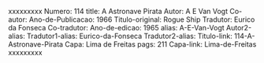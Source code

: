 xxxxxxxxx
Numero: 114
title: A Astronave Pirata
Autor: A E Van Vogt
Co-autor: 
Ano-de-Publicacao: 1966
Titulo-original: Rogue Ship
Tradutor: Eurico da Fonseca
Co-tradutor: 
Ano-de-edicao: 1965
alias: A-E-Van-Vogt
Autor2-alias: 
Tradutor1-alias: Eurico-da-Fonseca
Tradutor2-alias: 
Titulo-link: 114-A-Astronave-Pirata
Capa: Lima de Freitas
pags: 211
Capa-link: Lima-de-Freitas
xxxxxxxxx